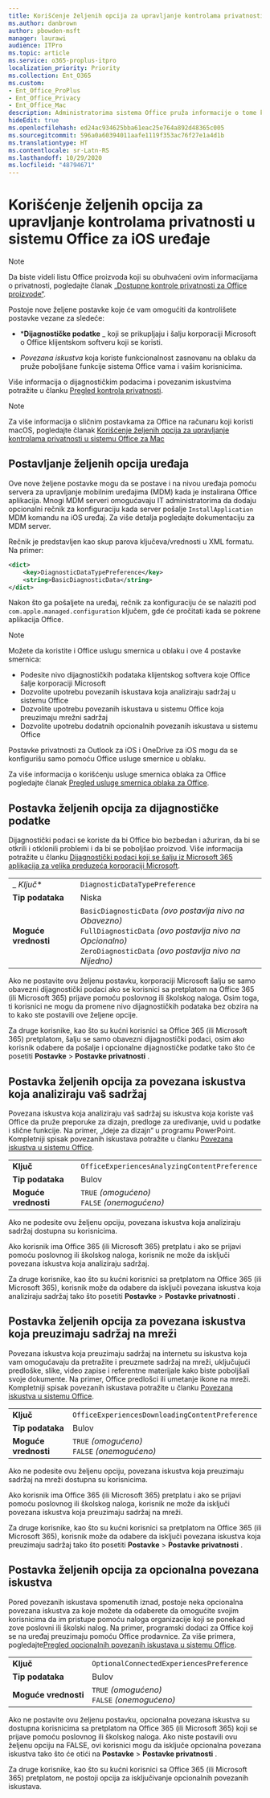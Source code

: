 ```yaml
---
title: Korišćenje željenih opcija za upravljanje kontrolama privatnosti u sistemu Office za iOS uređaje
ms.author: danbrown
author: pbowden-msft
manager: laurawi
audience: ITPro
ms.topic: article
ms.service: o365-proplus-itpro
localization_priority: Priority
ms.collection: Ent_O365
ms.custom:
- Ent_Office_ProPlus
- Ent_Office_Privacy
- Ent_Office_Mac
description: Administratorima sistema Office pruža informacije o tome kako da upravljaju postavkama privatnosti na iOS uređajima.
hideEdit: true
ms.openlocfilehash: ed24ac934625bba61eac25e764a892d48365c005
ms.sourcegitcommit: 596a0a60394011aafe1119f353ac76f27e1a4d1b
ms.translationtype: HT
ms.contentlocale: sr-Latn-RS
ms.lasthandoff: 10/29/2020
ms.locfileid: "48794671"
---
```

# <a name="use-preferences-to-manage-privacy-controls-for-office-on-ios-devices"></a>Korišćenje željenih opcija za upravljanje kontrolama privatnosti u sistemu Office za iOS uređaje

> [!NOTE]
> Da biste videli listu Office proizvoda koji su obuhvaćeni ovim informacijama o privatnosti, pogledajte članak [„Dostupne kontrole privatnosti za Office proizvode“](products-versions-privacy-controls.md).

Postoje nove željene postavke koje će vam omogućiti da kontrolišete postavke vezane za sledeće:

- ***Dijagnostičke podatke** _ koji se prikupljaju i šalju korporaciji Microsoft o Office klijentskom softveru koji se koristi.

- _*_Povezana iskustva_*_ koja koriste funkcionalnost zasnovanu na oblaku da pruže poboljšane funkcije sistema Office vama i vašim korisnicima.

Više informacija o dijagnostičkim podacima i povezanim iskustvima potražite u članku [Pregled kontrola privatnosti](overview-privacy-controls.md).

> [!NOTE]
> Za više informacija o sličnim postavkama za Office na računaru koji koristi macOS, pogledajte članak [Korišćenje željenih opcija za upravljanje kontrolama privatnosti u sistemu Office za Mac](mac-privacy-preferences.md)


## <a name="setting-device-preferences"></a>Postavljanje željenih opcija uređaja
Ove nove željene postavke mogu da se postave i na nivou uređaja pomoću servera za upravljanje mobilnim uređajima (MDM) kada je instalirana Office aplikacija. Mnogi MDM serveri omogućavaju IT administratorima da dodaju opcionalni rečnik za konfiguraciju kada server pošalje `InstallApplication` MDM komandu na iOS uređaj. Za više detalja pogledajte dokumentaciju za MDM server.

Rečnik je predstavljen kao skup parova ključeva/vrednosti u XML formatu. Na primer:

```xml
<dict>
    <key>DiagnosticDataTypePreference</key>
    <string>BasicDiagnosticData</string>
</dict>
```

Nakon što ga pošaljete na uređaj, rečnik za konfiguraciju će se nalaziti pod `com.apple.managed.configuration` ključem, gde će pročitati kada se pokrene aplikacija Office.

> [!NOTE]
> Možete da koristite i Office uslugu smernica u oblaku i ove 4 postavke smernica:
> - Podesite nivo dijagnostičkih podataka klijentskog softvera koje Office šalje korporaciji Microsoft
> - Dozvolite upotrebu povezanih iskustava koja analiziraju sadržaj u sistemu Office
> - Dozvolite upotrebu povezanih iskustava u sistemu Office koja preuzimaju mrežni sadržaj
> - Dozvolite upotrebu dodatnih opcionalnih povezanih iskustava u sistemu Office
>
> Postavke privatnosti za Outlook za iOS i OneDrive za iOS mogu da se konfigurišu samo pomoću Office usluge smernice u oblaku.
>
> Za više informacija o korišćenju usluge smernica oblaka za Office pogledajte članak [Pregled usluge smernica oblaka za Office](../overview-office-cloud-policy-service.md).

## <a name="preference-setting-for-diagnostic-data"></a>Postavka željenih opcija za dijagnostičke podatke

Dijagnostički podaci se koriste da bi Office bio bezbedan i ažuriran, da bi se otkrili i otklonili problemi i da bi se poboljšao proizvod. Više informacija potražite u članku [Dijagnostički podaci koji se šalju iz Microsoft 365 aplikacija za velika preduzeća korporaciji Microsoft](overview-privacy-controls.md#diagnostic-data-sent-from-microsoft-365-apps-for-enterprise-to-microsoft).

|||
|:-----|:-----|
|_ *Ključ**  | `DiagnosticDataTypePreference`  |
|**Tip podataka**  | Niska |
|**Moguće vrednosti**  | `BasicDiagnosticData` *(ovo postavlja nivo na Obavezno)* <br/> `FullDiagnosticData` *(ovo postavlja nivo na Opcionalno)* <br/> `ZeroDiagnosticData` *(ovo postavlja nivo na Nijedno)* |

Ako ne postavite ovu željenu postavku, korporaciji Microsoft šalju se samo obavezni dijagnostički podaci ako se korisnici sa pretplatom na Office 365 (ili Microsoft 365) prijave pomoću poslovnog ili školskog naloga. Osim toga, ti korisnici ne mogu da promene nivo dijagnostičkih podataka bez obzira na to kako ste postavili ove željene opcije.

Za druge korisnike, kao što su kućni korisnici sa Office 365 (ili Microsoft 365) pretplatom, šalju se samo obavezni dijagnostički podaci, osim ako korisnik odabere da pošalje i opcionalne dijagnostičke podatke tako što će posetiti **Postavke** > **Postavke privatnosti** .


## <a name="preference-setting-for-connected-experiences-that-analyze-your-content"></a>Postavka željenih opcija za povezana iskustva koja analiziraju vaš sadržaj

Povezana iskustva koja analiziraju vaš sadržaj su iskustva koja koriste vaš Office da pruže preporuke za dizajn, predloge za uređivanje, uvid u podatke i slične funkcije. Na primer, „Ideje za dizajn“ u programu PowerPoint. Kompletniji spisak povezanih iskustava potražite u članku [Povezana iskustva u sistemu Office](connected-experiences.md).

|||
|:-----|:-----|
|**Ključ**  | `OfficeExperiencesAnalyzingContentPreference`  |
|**Tip podataka**  | Bulov |
|**Moguće vrednosti**  | `TRUE` *(omogućeno)* <br/> `FALSE` *(onemogućeno)*|


Ako ne podesite ovu željenu opciju, povezana iskustva koja analiziraju sadržaj dostupna su korisnicima.

Ako korisnik ima Office 365 (ili Microsoft 365) pretplatu i ako se prijavi pomoću poslovnog ili školskog naloga, korisnik ne može da isključi povezana iskustva koja analiziraju sadržaj.

Za druge korisnike, kao što su kućni korisnici sa pretplatom na Office 365 (ili Microsoft 365), korisnik može da odabere da isključi povezana iskustva koja analiziraju sadržaj tako što posetiti **Postavke** > **Postavke privatnosti** .

## <a name="preference-setting-for-connected-experiences-that-download-online-content"></a>Postavka željenih opcija za povezana iskustva koja preuzimaju sadržaj na mreži

Povezana iskustva koja preuzimaju sadržaj na internetu su iskustva koja vam omogućavaju da pretražite i preuzmete sadržaj na mreži, uključujući predloške, slike, video zapise i referentne materijale kako biste poboljšali svoje dokumente. Na primer, Office predlošci ili umetanje ikone na mreži. Kompletniji spisak povezanih iskustava potražite u članku [Povezana iskustva u sistemu Office](connected-experiences.md).

|||
|:-----|:-----|
|**Ključ**  | `OfficeExperiencesDownloadingContentPreference`  |
|**Tip podataka**  | Bulov |
|**Moguće vrednosti**  | `TRUE` *(omogućeno)* <br/> `FALSE` *(onemogućeno)*|


Ako ne podesite ovu željenu opciju, povezana iskustva koja preuzimaju sadržaj na mreži dostupna su korisnicima.

Ako korisnik ima Office 365 (ili Microsoft 365) pretplatu i ako se prijavi pomoću poslovnog ili školskog naloga, korisnik ne može da isključi povezana iskustva koja preuzimaju sadržaj na mreži.

Za druge korisnike, kao što su kućni korisnici sa pretplatom na Office 365 (ili Microsoft 365), korisnik može da odabere da isključi povezana iskustva koja preuzimaju sadržaj tako što posetiti **Postavke** > **Postavke privatnosti** .

## <a name="preference-setting-for-optional-connected-experiences"></a>Postavka željenih opcija za opcionalna povezana iskustva

Pored povezanih iskustava spomenutih iznad, postoje neka opcionalna povezana iskustva za koje možete da odaberete da omogućite svojim korisnicima da im pristupe pomoću naloga organizacije koji se ponekad zove poslovni ili školski nalog. Na primer, programski dodaci za Office koji se na uređaj preuzimaju pomoću Office prodavnice. Za više primera, pogledajte[Pregled opcionalnih povezanih iskustava u sistemu Office](optional-connected-experiences.md).

|||
|:-----|:-----|
|**Ključ**  | `OptionalConnectedExperiencesPreference`  |
|**Tip podataka**  | Bulov |
|**Moguće vrednosti**  | `TRUE` *(omogućeno)* <br/> `FALSE` *(onemogućeno)*|


Ako ne postavite ovu željenu postavku, opcionalna povezana iskustva su dostupna korisnicima sa pretplatom na Office 365 (ili Microsoft 365) koji se prijave pomoću poslovnog ili školskog naloga. Ako niste postavili ovu željenu opciju na FALSE, ovi korisnici mogu da isključe opcionalna povezana iskustva tako što će otići na **Postavke** > **Postavke privatnosti** .

Za druge korisnike, kao što su kućni korisnici sa Office 365 (ili Microsoft 365) pretplatom, ne postoji opcija za isključivanje opcionalnih povezanih iskustava.